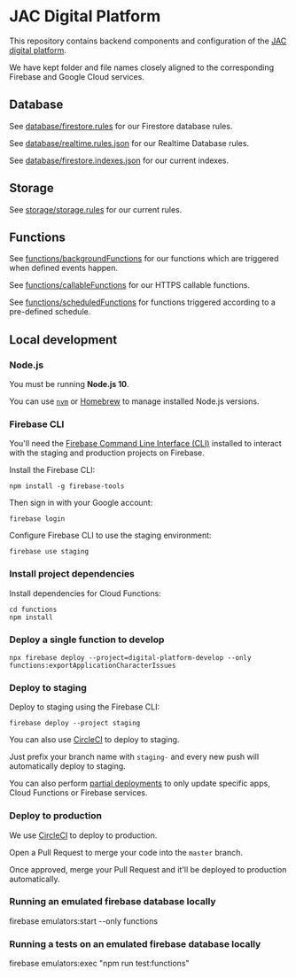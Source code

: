 # JAC Digital Platform

This repository contains backend components and configuration of the [JAC digital platform](https://github.com/jac-uk/documentation/blob/master/docs/index.md).


We have kept folder and file names closely aligned to the corresponding Firebase and Google Cloud services.

## Database

See [database/firestore.rules](database/firestore.rules) for our Firestore database rules.

See [database/realtime.rules.json](database/realtime.rules.json) for our Realtime Database rules.

See [database/firestore.indexes.json](database/firestore.indexes.json) for our current indexes.

## Storage

See [storage/storage.rules](storage/storage.rules) for our current rules.

## Functions

See [functions/backgroundFunctions](functions/backgroundFunctions) for our functions which are triggered when defined events happen.

See [functions/callableFunctions](functions/callableFunctions) for our HTTPS callable functions.

See [functions/scheduledFunctions](functions/scheduledFunctions) for functions triggered according to a pre-defined schedule.

## Local development



### Node.js

You must be running **Node.js 10**.

You can use [`nvm`](https://github.com/nvm-sh/nvm) or
[Homebrew](http://www.ianoxley.com/blog/2018/02/02/managing-node-versions-with-homebrew) to manage installed Node.js versions.


### Firebase CLI

You'll need the [Firebase Command Line Interface (CLI)](https://firebase.google.com/docs/cli) installed to interact with the staging and production projects on
Firebase.

Install the Firebase CLI:
```
npm install -g firebase-tools
```

Then sign in with your Google account:
```
firebase login
```

Configure Firebase CLI to use the staging environment:
```
firebase use staging
```

### Install project dependencies

Install dependencies for Cloud Functions:
```
cd functions
npm install
```

### Deploy a single function to develop

```
npx firebase deploy --project=digital-platform-develop --only functions:exportApplicationCharacterIssues
```

### Deploy to staging

Deploy to staging using the Firebase CLI:

```
firebase deploy --project staging
```

You can also use [CircleCI](https://circleci.com/gh/jac-uk/digital-platform) to deploy to staging.

Just prefix your branch name with `staging-` and every new push will automatically deploy to staging.

You can also perform [partial deployments](https://firebase.google.com/docs/cli#partial_deploys) to only update specific apps,
Cloud Functions or Firebase services.


### Deploy to production

We use [CircleCI](https://circleci.com/gh/jac-uk/digital-platform) to deploy to production.

Open a Pull Request to merge your code into the `master` branch.

Once approved, merge your Pull Request and it'll be deployed to production automatically.


### Running an emulated firebase database locally

firebase emulators:start --only functions


### Running a tests on an emulated firebase database locally

firebase emulators:exec "npm run test:functions"
